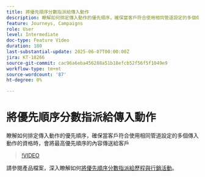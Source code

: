 ```yaml
---
title: 將優先順序分數指派給傳入動作
description: 瞭解如何排定傳入動作的優先順序，確保當客戶符合使用相同管道設定的多個傳入動作的資格時，會將最高優先順序的內容傳送給客戶
feature: Journeys, Campaigns
role: User
level: Intermediate
doc-type: Feature Video
duration: 180
last-substantial-update: 2025-06-07T00:00:00Z
jira: KT-18266
source-git-commit: cac96a6eba456288a51b18efcb52f56f5f1049e9
workflow-type: tm+mt
source-wordcount: '87'
ht-degree: 0%

---
```



# 將優先順序分數指派給傳入動作

瞭解如何排定傳入動作的優先順序，確保當客戶符合使用相同管道設定的多個傳入動作的資格時，會將最高優先順序的內容傳送給客戶

>[!VIDEO](https://video.tv.adobe.com/v/3435529/?learn=on&enablevpops)

請參閱產品檔案，深入瞭解如何[將優先順序分數指派給歷程與行銷活動](https://experienceleague.adobe.com/en/docs/journey-optimizer/using/conflict-prioritization/priority-scores)。
